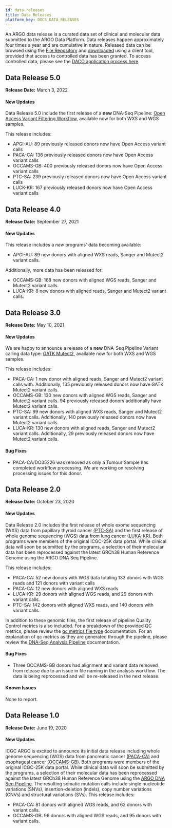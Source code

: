 ```yaml
---
id: data-releases
title: Data Releases
platform_key: DOCS_DATA_RELEASES
---
```


An ARGO data release is a curated data set of clinical and molecular data submitted to the ARGO Data Platform. Data releases happen approximately four times a year and are cumulative in nature. Released data can be browsed using the [File Repository](https://platform.icgc-argo.org/repository) and [downloaded](/docs/data-access/data-download) using a client tool, provided that access to controlled data has been granted. To access controlled data, please see the [DACO application process here](/docs/data-access/daco/applying).

## Data Release 5.0

**Release Date:** March 3, 2022

#### New Updates

Data Release 5.0 include the first release of a **new** DNA-Seq Pipeline: [Open Access Variant Filtering Workflow](/docs/analysis-workflows/dna-open-access-filtering), available now for both WXS and WGS samples.

This release includes:

- APGI-AU: 89 previously released donors now have Open Access variant calls
- PACA-CA: 136 previously released donors now have Open Access variant calls
- OCCAMS-GB: 400 previously released donors now have Open Access variant calls
- PTC-SA: 239 previously released donors now have Open Access variant calls
- LUCK-KR: 167 previously released donors now have Open Access variant calls

## Data Release 4.0

**Release Date:** September 27, 2021

#### New Updates

This release includes a _new_ programs' data becoming available:

- APGI-AU: 89 new donors with aligned WXS reads, Sanger and Mutect2 variant calls.

Additionally, more data has been released for:

- OCCAMS-GB: 168 new donors with aligned WGS reads, Sanger and Mutect2 variant calls.
- LUCA-KR: 8 new donors with aligned reads, Sanger and Mutect2 variant calls.

## Data Release 3.0

**Release Date:** May 10, 2021

#### New Updates

We are happy to announce a release of a **new** DNA-Seq Pipeline Variant calling data type: [GATK Mutect2](/docs/analysis-workflows/dna-gatk-mutect2-vc), available now for both WXS and WGS samples.

This release includes:

- PACA-CA: 1 new donor with aligned reads, Sanger and Mutect2 variant calls with. Additionally, 135 previously released donors now have GATK Mutect2 variant calls.
- OCCAMS-GB: 130 new donors with aligned WGS reads, Sanger and Mutect2 variant calls. 94 previously released donors additionally have Mutect2 variant calls.
- PTC-SA: 99 new donors with aligned WXS reads, Sanger and Mutect2 variant calls. Additionally, 140 previously released donors now have Mutect2 variant calls.
- LUCA-KR: 130 new donors with aligned reads, Sanger and Mutect2 variant calls. Additionally, 29 previously released donors now have Mutect2 variant calls.

#### Bug Fixes

- PACA-CA/DO35226 was removed as only a Tumour Sample has completed workflow processing. We are working on resolving processing issues for this donor.

## Data Release 2.0

**Release Date:** October 23, 2020

#### New Updates

Data Release 2.0 includes the first release of whole exome sequencing (WXS) data from papillary thyroid cancer [(PTC-SA)](https://www.icgc-argo.org/page/98/ptcp) and the first release of whole genome sequencing (WGS) data from lung cancer [(LUKA-KR)](https://www.icgc-argo.org/page/91/pgcklc). Both programs were members of the original ICGC-25K data portal. While clinical data will soon be submitted by the programs, a selection of their molecular data has been reprocessed against the latest GRCh38 Human Reference Genome using the ARGO DNA Seq Pipeline.

This release includes:

- PACA-CA: 52 new donors with WGS data totaling 133 donors with WGS reads and 121 donors with variant calls
- PACA-CA: 12 new donors with aligned WXS reads
- LUCA-KR: 29 donors with aligned WGS reads, and 29 donors with variant calls.
- PTC-SA: 142 donors with aligned WXS reads, and 140 donors with variant calls.

In addition to these genomic files, the first release of pipeline Quality Control metrics is also included. For a breakdown of the provided QC metrics, please review the [qc metrics file type](/docs/data/qc-metrics) documentation. For an explanation of qc metrics as they are generated through the pipeline, please review the [DNA-Seq Analysis Pipeline](/docs/analysis-workflows/dna-alignment) documentation.

#### Bug Fixes

- Three OCCAMS-GB donors had alignment and variant data removed from release due to an issue in file naming in the analysis workflow. The data is being reprocessed and will be re-released in the next release.

#### Known Issues

None to report.

## Data Release 1.0

**Release Date:** June 19, 2020

#### New Updates

ICGC ARGO is excited to announce its initial data release including whole genome sequencing (WGS) data from pancreatic cancer [(PACA-CA)](https://www.icgc-argo.org/page/96/panchope) and esophageal cancer [(OCCAMS-GB)](https://www.icgc-argo.org/page/112/occams). Both programs were members of the original ICGC-25K data portal. While clinical data will soon be submitted by the programs, a selection of their molecular data has been reprocessed against the latest GRCh38 Human Reference Genome using the [ARGO DNA Seq Pipeline](/docs/analysis-workflows/dna-alignment). The resulting somatic mutation calls include single nucleotide variations (SNVs), insertion-deletion (indels), copy number variations (CNVs) and structural variations (SVs). This release includes:

- PACA-CA: 81 donors with aligned WGS reads, and 62 donors with variant calls.
- OCCAMS-GB: 96 donors with aligned WGS reads, and 95 donors with variant calls.

